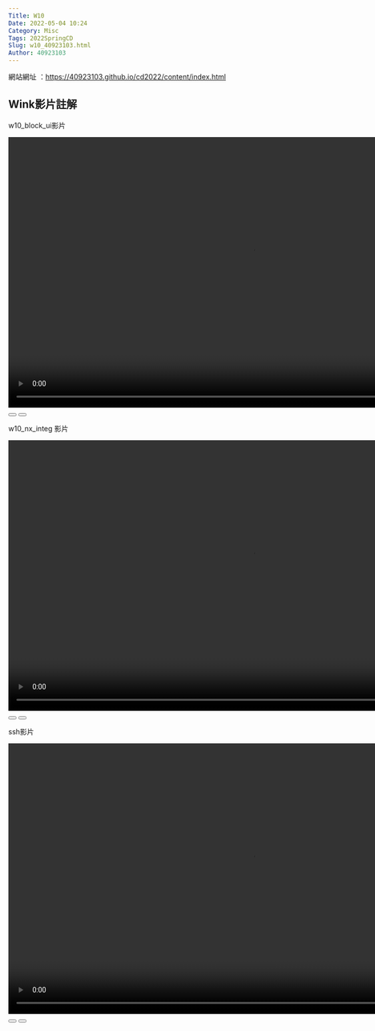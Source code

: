 ```yaml
---
Title: W10
Date: 2022-05-04 10:24
Category: Misc
Tags: 2022SpringCD
Slug: w10_40923103.html
Author: 40923103
---
```


<!-- PELICAN_END_SUMMARY -->

網站網址 ：https://40923103.github.io/cd2022/content/index.html 

Wink影片註解
----
w10_block_ui影片

<link rel="stylesheet" type="text/css" href="./../cmsimde/static/winkPlayer.css"></p>
<script type="text/javascript" src="./../cmsimde/static/winkPlayer.js"></script>
<script>
var winkVideoData = {
dataVersion: 1,
frameRate: 20,
buttonFrameLength: 10,
buttonFrameOffset: 5,
frameStops: {
},
};
</script>
</p>
<div class="winkVideoContainerClass"><video width="960" height="540" class="winkVideoClass" data-dirname="/static" data-varname="winkVideoData">
<source src="https://40923103.github.io/cd2022/downloads/0504%E5%BD%B1%E7%89%87.mp4" type="video/mp4" /></video>
<div class="winkVideoOverlayClass"></div>
<div class="winkVideoControlBarClass"><button class="winkVideoControlBarPlayButtonClass"></button> <button class="winkVideoControlBarPauseButtonClass"></button>
<div class="winkVideoControlBarProgressLeftClass"></div>
<div class="winkVideoControlBarProgressEmptyMiddleClass"></div>
<div class="winkVideoControlBarProgressRightClass"></div>
<div class="winkVideoControlBarProgressFilledMiddleClass"></div>
<div class="winkVideoControlBarProgressThumbClass"></div>
</div>
<div class="winkVideoPlayOverlayClass"></div>
</div>

w10_nx_integ 影片
<link rel="stylesheet" type="text/css" href="./../cmsimde/static/winkPlayer.css"></p>
<script type="text/javascript" src="./../cmsimde/static/winkPlayer.js"></script>
<script>
var winkVideoData = {
dataVersion: 1,
frameRate: 20,
buttonFrameLength: 10,
buttonFrameOffset: 5,
frameStops: {
},
};
</script>
<div class="winkVideoContainerClass"><video width="960" height="540" class="winkVideoClass" data-dirname="/static" data-varname="winkVideoData">
<source src="/downloads/nx_integ影片.mp4" type="video/mp4" /></video>
<div class="winkVideoOverlayClass"></div>
<div class="winkVideoControlBarClass"><button class="winkVideoControlBarPlayButtonClass"></button> <button class="winkVideoControlBarPauseButtonClass"></button>
<div class="winkVideoControlBarProgressLeftClass"></div>
<div class="winkVideoControlBarProgressEmptyMiddleClass"></div>
<div class="winkVideoControlBarProgressRightClass"></div>
<div class="winkVideoControlBarProgressFilledMiddleClass"></div>
<div class="winkVideoControlBarProgressThumbClass"></div>
</div>
<div class="winkVideoPlayOverlayClass"></div>
</div>

ssh影片
<link rel="stylesheet" type="text/css" href="./../cmsimde/static/winkPlayer.css"></p>
<script type="text/javascript" src="./../cmsimde/static/winkPlayer.js"></script>
<script>
var winkVideoData = {
dataVersion: 1,
frameRate: 20,
buttonFrameLength: 10,
buttonFrameOffset: 5,
frameStops: {
},
};
</script>
 <div class="winkVideoContainerClass"><video width="960"height="540"class="winkVideoClass" data-varname="winkVideoData" data-dirname="/static"><source src="/downloads/ssh.mp4" type="video/mp4">
    </video>
    <div class="winkVideoOverlayClass"></div>
    <div class="winkVideoControlBarClass">
      <button class="winkVideoControlBarPlayButtonClass"></button>
      <button class="winkVideoControlBarPauseButtonClass"></button>
      <div class="winkVideoControlBarProgressLeftClass"></div>
      <div class="winkVideoControlBarProgressEmptyMiddleClass"></div>
      <div class="winkVideoControlBarProgressRightClass"></div>
      <div class="winkVideoControlBarProgressFilledMiddleClass"></div>
      <div class="winkVideoControlBarProgressThumbClass"></div>
    </div>
    <div class="winkVideoPlayOverlayClass"></div>
  </div>
  